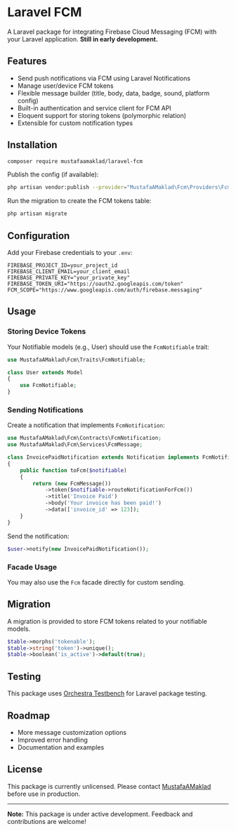 # Laravel FCM

A Laravel package for integrating Firebase Cloud Messaging (FCM) with your Laravel application. **Still in early development.**

## Features

- Send push notifications via FCM using Laravel Notifications
- Manage user/device FCM tokens
- Flexible message builder (title, body, data, badge, sound, platform config)
- Built-in authentication and service client for FCM API
- Eloquent support for storing tokens (polymorphic relation)
- Extensible for custom notification types

## Installation

```bash
composer require mustafaamaklad/laravel-fcm
```

Publish the config (if available):

```bash
php artisan vendor:publish --provider="MustafaAMaklad\Fcm\Providers\FcmServiceProvider"
```

Run the migration to create the FCM tokens table:

```bash
php artisan migrate
```

## Configuration

Add your Firebase credentials to your `.env`:

```
FIREBASE_PROJECT_ID=your_project_id
FIREBASE_CLIENT_EMAIL=your_client_email
FIREBASE_PRIVATE_KEY="your_private_key"
FIREBASE_TOKEN_URI="https://oauth2.googleapis.com/token"
FCM_SCOPE="https://www.googleapis.com/auth/firebase.messaging"
```

## Usage

### Storing Device Tokens

Your Notifiable models (e.g., User) should use the `FcmNotifiable` trait:

```php
use MustafaAMaklad\Fcm\Traits\FcmNotifiable;

class User extends Model
{
    use FcmNotifiable;
}
```

### Sending Notifications

Create a notification that implements `FcmNotification`:

```php
use MustafaAMaklad\Fcm\Contracts\FcmNotification;
use MustafaAMaklad\Fcm\Services\FcmMessage;

class InvoicePaidNotification extends Notification implements FcmNotification
{
    public function toFcm($notifiable)
    {
        return (new FcmMessage())
            ->token($notifiable->routeNotificationForFcm())
            ->title('Invoice Paid')
            ->body('Your invoice has been paid!')
            ->data(['invoice_id' => 123]);
    }
}
```

Send the notification:

```php
$user->notify(new InvoicePaidNotification());
```

### Facade Usage

You may also use the `Fcm` facade directly for custom sending.

## Migration

A migration is provided to store FCM tokens related to your notifiable models.

```php
$table->morphs('tokenable');
$table->string('token')->unique();
$table->boolean('is_active')->default(true);
```

## Testing

This package uses [Orchestra Testbench](https://github.com/orchestral/testbench) for Laravel package testing.

## Roadmap

- More message customization options
- Improved error handling
- Documentation and examples

## License

This package is currently unlicensed. Please contact [MustafaAMaklad](https://github.com/MustafaAMaklad) before use in production.

---

**Note:** This package is under active development. Feedback and contributions are welcome!
